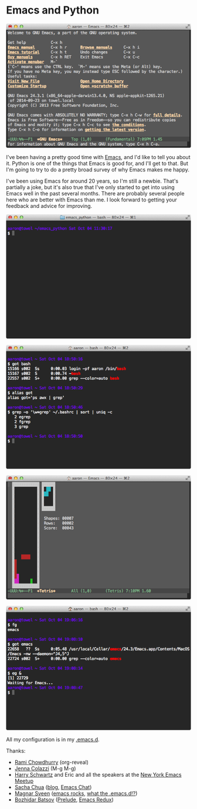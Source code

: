 # Emacs and Python

![](screenshots/emacs_startup_screen.png)

I've been having a pretty good time with [Emacs][], and I'd like to
tell you about it. Python is one of the things that Emacs is good for,
and I'll get to that. But I'm going to try to do a pretty broad survey
of why Emacs makes me happy.

[Emacs]: http://www.gnu.org/software/emacs/

I've been using Emacs for around 20 years, so I'm still a newbie.
That's partially a joke, but it's also true that I've only started to
get into using Emacs well in the past several months. There are
probably several people here who are better with Emacs than me. I look
forward to getting your feedback and advice for improving.

![](screenshots/blank_terminal.png)

![](screenshots/bash_intro.png)


![](screenshots/emacs_tetris.png)

![](screenshots/emacs_daemon.png)



All my configuration is in my [.emacs.d](https://github.com/ajschumacher/.emacs.d).

Thanks:

* [Rami Chowdhurry](https://twitter.com/necaris) (org-reveal)
 * [Jenna Colazzi](https://twitter.com/jayaresee87) (M-g M-g)
 * [Harry Schwartz](http://harryrschwartz.com/) and Eric and all the speakers at the [New York Emacs Meetup](http://emacsnyc.org/)
 * [Sacha Chua](https://twitter.com/sachac) ([blog](http://sachachua.com/), [Emacs Chat](http://sachachua.com/blog/category/podcast/emacs-chat-podcast/))
 * [Magnar Sveen](https://twitter.com/magnars) ([emacs rocks](http://emacsrocks.com/), [what the .emacs.d!?](http://whattheemacsd.com/))
 * [Bozhidar Batsov](https://twitter.com/bbatsov) ([Prelude](https://github.com/bbatsov/prelude), [Emacs Redux](http://emacsredux.com/))
